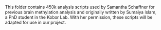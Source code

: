 This folder contains 450k analysis scripts used by Samantha Schaffner for previous brain methylation analysis and originally written by Sumaiya Islam, a PhD student in the Kobor Lab. With her permission, these scripts will be adapted for use in our project.
